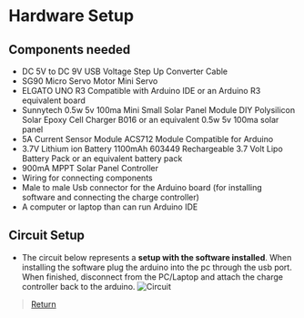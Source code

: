 
# Hardware Setup

## Components needed
- DC 5V to DC 9V USB Voltage Step Up Converter Cable 
- SG90 Micro Servo Motor Mini Servo
- ELGATO UNO R3 Compatible with Arduino IDE or an Arduino R3 equivalent board
- Sunnytech 0.5w 5v 100ma Mini Small Solar Panel Module DIY Polysilicon Solar Epoxy Cell Charger B016 or an equivalent 0.5w 5v 100ma solar panel
- 5A Current Sensor Module ACS712 Module Compatible for Arduino
- 3.7V Lithium ion Battery 1100mAh 603449 Rechargeable 3.7 Volt Lipo Battery Pack or an equivalent battery pack
- 900mA MPPT Solar Panel Controller
- Wiring for connecting components
- Male to male Usb connector for the Arduino board (for installing software and connecting the charge controller)
- A computer or laptop than can run Arduino IDE

## Circuit Setup
- The circuit below represents a **setup with the software installed**. When installing the software plug the arduino into the pc through the usb port. When finished, disconnect from the PC/Laptop and attach the charge controller back to the arduino.
![Circuit](https://github.com/cabledc/Senior-Design-Solar-Maximum/blob/main/Design/Circuits/Arduino_Diagram_2_Servos.PNG?raw=true)


>[Return](https://github.com/cabledc/Senior-Design-Solar-Maximum/tree/main?tab=readme-ov-file#user-documentation)
